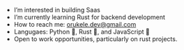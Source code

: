 - I’m interested in building Saas
- I’m currently learning Rust for backend development
- How to reach me: orukele.dev@gmail.com
- Langugaes: Python 🐍, Rust 🦀, and JavaScript 📜
- Open to work opportunities, particularly on rust projects.

<!---
morukele/morukele is a ✨ special ✨ repository because its `README.md` (this file) appears on your GitHub profile.
You can click the Preview link to take a look at your changes.
--->
